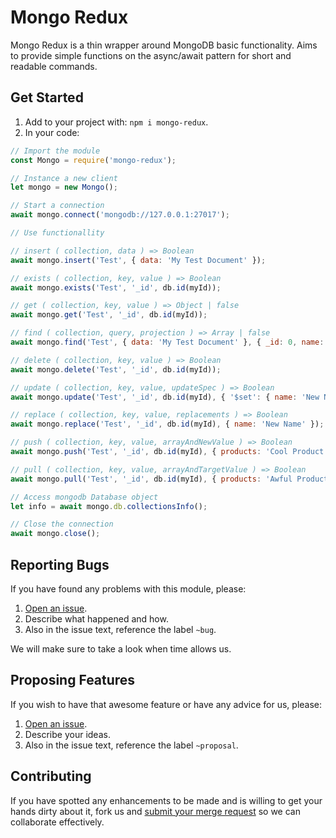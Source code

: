 
# Mongo Redux

Mongo Redux is a thin wrapper around MongoDB basic functionality. Aims to provide
simple functions on the async/await pattern for short and readable commands.

## Get Started
1. Add to your project with: `npm i mongo-redux`.
2. In your code:

```js
// Import the module
const Mongo = require('mongo-redux');

// Instance a new client
let mongo = new Mongo();

// Start a connection
await mongo.connect('mongodb://127.0.0.1:27017');

// Use functionallity

// insert ( collection, data ) => Boolean
await mongo.insert('Test', { data: 'My Test Document' });

// exists ( collection, key, value ) => Boolean
await mongo.exists('Test', '_id', db.id(myId));

// get ( collection, key, value ) => Object | false
await mongo.get('Test', '_id', db.id(myId));

// find ( collection, query, projection ) => Array | false
await mongo.find('Test', { data: 'My Test Document' }, { _id: 0, name: 1 });

// delete ( collection, key, value ) => Boolean
await mongo.delete('Test', '_id', db.id(myId));

// update ( collection, key, value, updateSpec ) => Boolean
await mongo.update('Test', '_id', db.id(myId), { '$set': { name: 'New Name' } });

// replace ( collection, key, value, replacements ) => Boolean
await mongo.replace('Test', '_id', db.id(myId), { name: 'New Name' });

// push ( collection, key, value, arrayAndNewValue ) => Boolean
await mongo.push('Test', '_id', db.id(myId), { products: 'Cool Product 17' });

// pull ( collection, key, value, arrayAndTargetValue ) => Boolean
await mongo.pull('Test', '_id', db.id(myId), { products: 'Awful Product 16' });

// Access mongodb Database object
let info = await mongo.db.collectionsInfo();

// Close the connection
await mongo.close();
```

## Reporting Bugs
If you have found any problems with this module, please:

1. [Open an issue](https://gitlab.com/GCSBOSS/mongo-redux/issues/new).
2. Describe what happened and how.
3. Also in the issue text, reference the label `~bug`.

We will make sure to take a look when time allows us.

## Proposing Features
If you wish to have that awesome feature or have any advice for us, please:
1. [Open an issue](https://gitlab.com/GCSBOSS/mongo-redux/issues/new).
2. Describe your ideas.
3. Also in the issue text, reference the label `~proposal`.

## Contributing
If you have spotted any enhancements to be made and is willing to get your hands dirty about it, fork us and [submit your merge request](https://gitlab.com/GCSBOSS/mongo-redux/merge_requests/new) so we can collaborate effectively.
